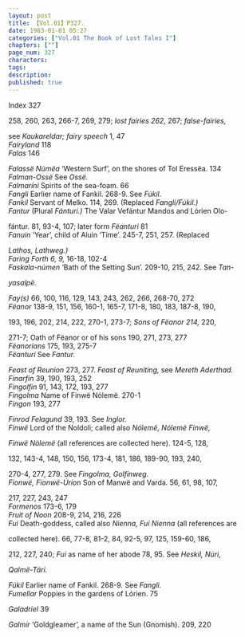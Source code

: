 ```yaml
---
layout: post
title: 【Vol.01】P327.
date: 1983-01-01 05:27
categories: ["Vol.01 The Book of Lost Tales I"]
chapters: [""]
page_num: 327
characters: 
tags: 
description: 
published: true
---
```


<p style="text-indent: 0;">
Index 327
</p>

258, 260, 263, 266-7, 269, 279; <I>lost fairies 262,</I> 267; <I>false-fairies,</I>

see <I>Kaukareldar; fairy speech</I> 1, 47<BR><I>Fairyland   </I> 118<BR><I>Falas   </I> 146

<I>Falassë Númëa </I> ‘Western Surf’, on the shores of Tol Eressëa. 134<BR><I>Falman-Ossë</I> See <I>Ossë.<BR>Falmaríni   </I> Spirits of the sea-foam. 66<BR><I>Fangli  </I> Earlier name of Fankil. 268-9. See <I>Fúkil.<BR>Fankil  </I> Servant of Melko. 114, 269. (Replaced <I>Fangli/Fúkil.)<BR>Fantur  </I> (Plural <I>Fánturi.)</I> The Valar Vefántur Mandos and Lórien Olo-

fántur. 81, 93-4, 107; later form <I>Fëanturi</I> 81<BR><I>Fanuin   </I> ‘Year’, child of Aluin ‘Time’. 245-7, 251, 257. (Replaced

<I>Lathos, Lathweg.)<BR>Faring Forth   6, 9,</I> 16-18, 102-4<BR><I>Faskala-númen </I> ‘Bath of the Setting Sun’. 209-10, 215, 242. See <I>Tan-</I>

<I>yasalpë.</I>

<I>Fay(s)  </I> 66, 100, 116, 129, 143, 243, 262, 266, 268-70, 272<BR><I>Fëanor</I> 138-9, 151, 156, 160-1, 165-7, 171-8, 180, 183, 187-8, 190,

193, 196, 202, 214, 222, 270-1, 273-7; <I>Sons of Fëanor 214,</I> 220,

271-7; Oath of Fëanor or of his sons 190, 271, 273, 277<BR><I>Fëanorians  </I> 175, 193, 275-7<BR><I>Fëanturi </I> See <I>Fantur.</I>

<I>Feast of Reunion   </I> 273, 277. <I>Feast of Reuniting,</I> see <I>Mereth Aderthad.<BR>Finarfin  </I> 39, 190, 193, 252<BR><I>Fingolfin   </I> 91, 143, 172, 193, 277<BR><I>Fingolma  </I> Name of Finwë Nólemë. 270-1<BR><I>Fingon   </I> 193, 277

<I>Finrod Felagund  </I> 39, 193. See <I>Inglor.<BR>Finwë</I> Lord of the Noldoli; called also <I>Nólemë, Nólemë Finwë,</I>

<I>Finwë Nólemë</I> (all references are collected here). 124-5, 128,

132, 143-4, 148, 150, 156, 173-4, 181, 186, 189-90, 193, 240,

270-4, 277, 279. See <I>Fingolma, Golfinweg.<BR>Fionwë, Fionwë-Úrion </I> Son of Manwë and Varda. 56, 61, 98, 107,

217, 227, 243, 247<BR><I>Formenos   </I> 173-6, 179<BR><I>Fruit of Noon  </I> 208-9, 214, 216, 226<BR><I>Fui   </I> Death-goddess, called also <I>Nienna, Fui Nienna</I> (all references are

collected here). 66, 77-8, 81-2, 84, 92-5, 97, 125, 159-60, 186,

212, 227, 240; <I>Fui</I> as name of her abode 78, 95. See <I>Heskil, Núri,</I>

<I>Qalmë-Tári.</I>

<I>Fúkil</I> Earlier name of Fankil. 268-9. See <I>Fangli.<BR>Fumellar  </I> Poppies in the gardens of Lórien. 75

<I>Galadriel  </I> 39

<I>Galmir  </I> ‘Goldgleamer’, a name of the Sun (Gnomish). 209, 220

